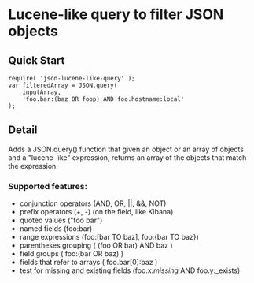 # Lucene-like query to filter JSON objects

## Quick Start

    require( 'json-lucene-like-query' );
    var filteredArray = JSON.query(
        inputArray,
        'foo.bar:(baz OR foop) AND foo.hostname:local'
    );

## Detail

Adds a JSON.query() function that given an object or an array of objects
and a "lucene-like" expression, returns an array of the objects that match
the expression.

### Supported features:

* conjunction operators (AND, OR, ||, &&, NOT)
* prefix operators (+, -) (on the field, like Kibana)
* quoted values ("foo bar")
* named fields (foo:bar)
* range expressions (foo:[bar TO baz], foo:{bar TO baz})
* parentheses grouping ( (foo OR bar) AND baz ) 
* field groups ( foo:(bar OR baz) )
* fields that refer to arrays ( foo.bar[0]:baz )
* test for missing and existing fields (foo.x:_missing_ AND foo.y:_exists)

